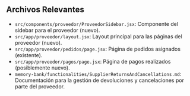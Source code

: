 ## Archivos Relevantes
- `src/components/proveedor/ProveedorSidebar.jsx`: Componente del sidebar para el proveedor (nuevo).
- `src/app/proveedor/layout.jsx`: Layout principal para las páginas del proveedor (nuevo).
- `src/app/proveedor/pedidos/page.jsx`: Página de pedidos asignados (existente).
- `src/app/proveedor/pagos/page.jsx`: Página de pagos realizados (posiblemente nuevo).
- `memory-bank/functionalities/SupplierReturnsAndCancellations.md`: Documentación para la gestión de devoluciones y cancelaciones por parte del proveedor.
